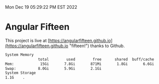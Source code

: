 Mon Dec 19 05:29:22 PM EST 2022

# Angular Fifteen


This project is live at [https://angularfifteen.github.io](https://angularfifteen.github.io "fifteen!") thanks to Github.

```bash
System Memory
               total        used        free      shared  buff/cache   available
Mem:            15Gi       7.8Gi       871Mi       1.8Gi       6.6Gi       5.1Gi
Swap:          8.0Gi       5.9Gi       2.1Gi
System Storage
1.1G	.
```
